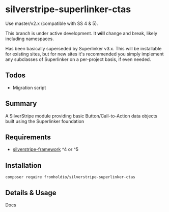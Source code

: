 # silverstripe-superlinker-ctas

Use master/v2.x (compatible with SS 4 & 5).

This branch is under active development. It **will** change and break, likely including namespaces.

Has been basically superseded by Superlinker v3.x. This will be installable for existing sites, but for new sites it's recommended you simply implement any subclasses of Superlinker on a per-project basis, if even needed.

## Todos

- Migration script

## Summary

A SilverStripe module providing basic Button/Call-to-Action data objects built using the Superlinker foundation

## Requirements

* [silverstripe-framework](https://github.com/silverstripe/silverstripe-framework) ^4 or ^5

## Installation

`composer require fromholdio/silverstripe-superlinker-ctas`

## Details & Usage

Docs
